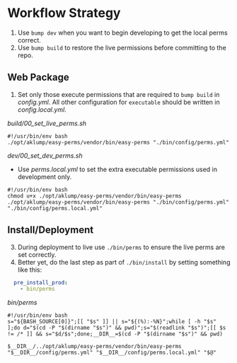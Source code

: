 <!--
id: workflow
tags: ''
-->

# Workflow Strategy

1. Use `bump dev` when you want to begin developing to get the local perms correct.
2. Use `bump build` to restore the live permissions before committing to the repo.

## Web Package

1. Set only those execute permissions that are required to `bump build` in _config.yml_. All other configuration for `executable` should be written in _config.local.yml_.

_build/00\_set\_live\_perms.sh_

```shell
#!/usr/bin/env bash
./opt/aklump/easy-perms/vendor/bin/easy-perms "./bin/config/perms.yml"
```

_dev/00\_set\_dev\_perms.sh_

* Use _perms.local.yml_ to set the extra executable permissions used in development only.

```shell
#!/usr/bin/env bash
chmod u+x ./opt/aklump/easy-perms/vendor/bin/easy-perms
./opt/aklump/easy-perms/vendor/bin/easy-perms "./bin/config/perms.yml" "./bin/config/perms.local.yml"

```

## Install/Deployment

3. During deployment to live use `./bin/perms` to ensure the live perms are set correctly.
4. Better yet, do the last step as part of `./bin/install` by setting something like this:

```yaml
  pre_install_prod:
    - bin/perms
```

_bin/perms_

```shell
#!/usr/bin/env bash
s="${BASH_SOURCE[0]}";[[ "$s" ]] || s="${(%):-%N}";while [ -h "$s" ];do d="$(cd -P "$(dirname "$s")" && pwd)";s="$(readlink "$s")";[[ $s != /* ]] && s="$d/$s";done;__DIR__=$(cd -P "$(dirname "$s")" && pwd)

$__DIR__/../opt/aklump/easy-perms/vendor/bin/easy-perms "$__DIR__/config/perms.yml" "$__DIR__/config/perms.local.yml" "$@"

```
